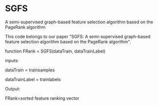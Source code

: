 # SGFS
A semi-supervised graph-based feature selection algorithm based on the PageRank algorithm

This code belongs to our paper "SGFS: A semi-supervised graph-based feature selection algorithm based on the PageRank algorithm".

function FRank = SGFS(dataTrain, dataTrainLabel)

inputs:

dataTrain = trainsamples

dataTrainLabel = trainlabels

Output:

FRank=sorted feature ranking vector
